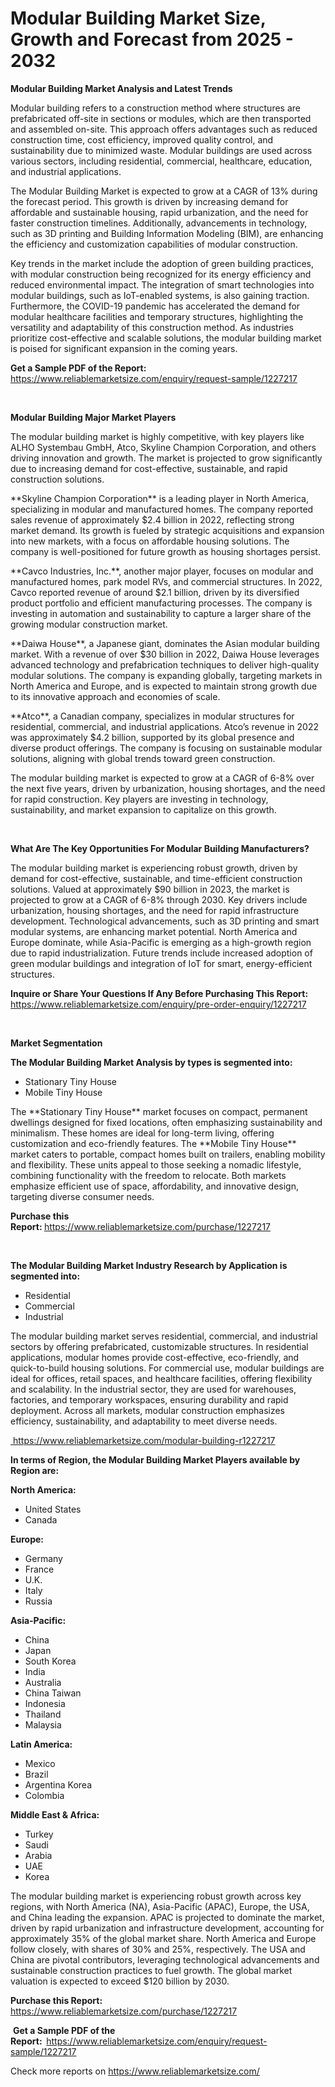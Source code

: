 <p><h1>Modular Building Market Size, Growth and Forecast from 2025 - 2032</h1></p><p><strong>Modular Building Market Analysis and Latest Trends</strong></p>
<p><p>Modular building refers to a construction method where structures are prefabricated off-site in sections or modules, which are then transported and assembled on-site. This approach offers advantages such as reduced construction time, cost efficiency, improved quality control, and sustainability due to minimized waste. Modular buildings are used across various sectors, including residential, commercial, healthcare, education, and industrial applications.</p><p>The Modular Building Market is expected to grow at a CAGR of 13% during the forecast period. This growth is driven by increasing demand for affordable and sustainable housing, rapid urbanization, and the need for faster construction timelines. Additionally, advancements in technology, such as 3D printing and Building Information Modeling (BIM), are enhancing the efficiency and customization capabilities of modular construction.</p><p>Key trends in the market include the adoption of green building practices, with modular construction being recognized for its energy efficiency and reduced environmental impact. The integration of smart technologies into modular buildings, such as IoT-enabled systems, is also gaining traction. Furthermore, the COVID-19 pandemic has accelerated the demand for modular healthcare facilities and temporary structures, highlighting the versatility and adaptability of this construction method. As industries prioritize cost-effective and scalable solutions, the modular building market is poised for significant expansion in the coming years.</p></p>
<p><strong>Get a Sample PDF of the Report:&nbsp;</strong> <a href="https://www.reliablemarketsize.com/enquiry/request-sample/1227217?utm_campaign=2274&utm_medium=2&utm_source=Github&utm_content=ia&utm_term=27012025&utm_id=modular-building">https://www.reliablemarketsize.com/enquiry/request-sample/1227217</a></p>
<p>&nbsp;</p>
<p><strong>Modular Building Major Market Players</strong></p>
<p><p>The modular building market is highly competitive, with key players like ALHO Systembau GmbH, Atco, Skyline Champion Corporation, and others driving innovation and growth. The market is projected to grow significantly due to increasing demand for cost-effective, sustainable, and rapid construction solutions.</p><p>**Skyline Champion Corporation** is a leading player in North America, specializing in modular and manufactured homes. The company reported sales revenue of approximately $2.4 billion in 2022, reflecting strong market demand. Its growth is fueled by strategic acquisitions and expansion into new markets, with a focus on affordable housing solutions. The company is well-positioned for future growth as housing shortages persist.</p><p>**Cavco Industries, Inc.**, another major player, focuses on modular and manufactured homes, park model RVs, and commercial structures. In 2022, Cavco reported revenue of around $2.1 billion, driven by its diversified product portfolio and efficient manufacturing processes. The company is investing in automation and sustainability to capture a larger share of the growing modular construction market.</p><p>**Daiwa House**, a Japanese giant, dominates the Asian modular building market. With a revenue of over $30 billion in 2022, Daiwa House leverages advanced technology and prefabrication techniques to deliver high-quality modular solutions. The company is expanding globally, targeting markets in North America and Europe, and is expected to maintain strong growth due to its innovative approach and economies of scale.</p><p>**Atco**, a Canadian company, specializes in modular structures for residential, commercial, and industrial applications. Atco’s revenue in 2022 was approximately $4.2 billion, supported by its global presence and diverse product offerings. The company is focusing on sustainable modular solutions, aligning with global trends toward green construction.</p><p>The modular building market is expected to grow at a CAGR of 6-8% over the next five years, driven by urbanization, housing shortages, and the need for rapid construction. Key players are investing in technology, sustainability, and market expansion to capitalize on this growth.</p></p>
<p>&nbsp;</p>
<p><strong>What Are The Key Opportunities For Modular Building Manufacturers?</strong></p>
<p><p>The modular building market is experiencing robust growth, driven by demand for cost-effective, sustainable, and time-efficient construction solutions. Valued at approximately $90 billion in 2023, the market is projected to grow at a CAGR of 6-8% through 2030. Key drivers include urbanization, housing shortages, and the need for rapid infrastructure development. Technological advancements, such as 3D printing and smart modular systems, are enhancing market potential. North America and Europe dominate, while Asia-Pacific is emerging as a high-growth region due to rapid industrialization. Future trends include increased adoption of green modular buildings and integration of IoT for smart, energy-efficient structures.</p></p>
<p><strong>Inquire or Share Your Questions If Any Before Purchasing This Report:</strong> <a href="https://www.reliablemarketsize.com/enquiry/pre-order-enquiry/1227217?utm_campaign=2274&utm_medium=2&utm_source=Github&utm_content=ia&utm_term=27012025&utm_id=modular-building">https://www.reliablemarketsize.com/enquiry/pre-order-enquiry/1227217</a></p>
<p>&nbsp;</p>
<p><strong>Market Segmentation</strong></p>
<p><strong>The Modular Building Market Analysis by types is segmented into:</strong></p>
<p><ul><li>Stationary Tiny House</li><li>Mobile Tiny House</li></ul></p>
<p><p>The **Stationary Tiny House** market focuses on compact, permanent dwellings designed for fixed locations, often emphasizing sustainability and minimalism. These homes are ideal for long-term living, offering customization and eco-friendly features. The **Mobile Tiny House** market caters to portable, compact homes built on trailers, enabling mobility and flexibility. These units appeal to those seeking a nomadic lifestyle, combining functionality with the freedom to relocate. Both markets emphasize efficient use of space, affordability, and innovative design, targeting diverse consumer needs.</p></p>
<p><strong>Purchase this Report:&nbsp;</strong><a href="https://www.reliablemarketsize.com/purchase/1227217?utm_campaign=2274&utm_medium=2&utm_source=Github&utm_content=ia&utm_term=27012025&utm_id=modular-building">https://www.reliablemarketsize.com/purchase/1227217</a></p>
<p>&nbsp;</p>
<p><strong>The Modular Building Market Industry Research by Application is segmented into:</strong></p>
<p><ul><li>Residential</li><li>Commercial</li><li>Industrial</li></ul></p>
<p><p>The modular building market serves residential, commercial, and industrial sectors by offering prefabricated, customizable structures. In residential applications, modular homes provide cost-effective, eco-friendly, and quick-to-build housing solutions. For commercial use, modular buildings are ideal for offices, retail spaces, and healthcare facilities, offering flexibility and scalability. In the industrial sector, they are used for warehouses, factories, and temporary workspaces, ensuring durability and rapid deployment. Across all markets, modular construction emphasizes efficiency, sustainability, and adaptability to meet diverse needs.</p></p>
<p><a href="https://www.reliablemarketsize.com/modular-building-r1227217?utm_campaign=2274&utm_medium=2&utm_source=Github&utm_content=ia&utm_term=27012025&utm_id=modular-building">&nbsp;https://www.reliablemarketsize.com/modular-building-r1227217</a></p>
<p><strong>In terms of Region, the Modular Building Market Players available by Region are:</strong></p>
<p>
    <p> <strong> North America: </strong>
        <ul>
            <li>United States</li>
            <li>Canada</li>
        </ul>
        </p> 
    <p> <strong> Europe: </strong>
        <ul>
            <li>Germany</li>
            <li>France</li>
            <li>U.K.</li>
            <li>Italy</li>
            <li>Russia</li>
        </ul>
        </p> 
    <p> <strong> Asia-Pacific: </strong>
        <ul>
            <li>China</li>
            <li>Japan</li>
            <li>South Korea</li>
            <li>India</li>
            <li>Australia</li>
            <li>China Taiwan</li>
            <li>Indonesia</li>
            <li>Thailand</li>
            <li>Malaysia</li>
        </ul>
        </p> 
    <p> <strong> Latin America: </strong>
        <ul>
            <li>Mexico</li>
            <li>Brazil</li>
            <li>Argentina Korea</li>
            <li>Colombia</li>
        </ul>
        </p> 
    <p> <strong> Middle East & Africa: </strong>
        <ul>
            <li>Turkey</li>
            <li>Saudi</li>
            <li>Arabia</li>
            <li>UAE</li>
            <li>Korea</li>
        </ul>
    </p>
    </p>
<p><p>The modular building market is experiencing robust growth across key regions, with North America (NA), Asia-Pacific (APAC), Europe, the USA, and China leading the expansion. APAC is projected to dominate the market, driven by rapid urbanization and infrastructure development, accounting for approximately 35% of the global market share. North America and Europe follow closely, with shares of 30% and 25%, respectively. The USA and China are pivotal contributors, leveraging technological advancements and sustainable construction practices to fuel growth. The global market valuation is expected to exceed $120 billion by 2030.</p></p>
<p><strong>Purchase this Report: </strong><a href="https://www.reliablemarketsize.com/purchase/1227217?utm_campaign=2274&utm_medium=2&utm_source=Github&utm_content=ia&utm_term=27012025&utm_id=modular-building">https://www.reliablemarketsize.com/purchase/1227217</a></p>
<p>&nbsp;<strong>Get a Sample PDF of the Report:&nbsp;&nbsp;</strong><a href="https://www.reliablemarketsize.com/enquiry/request-sample/1227217?utm_campaign=2274&utm_medium=2&utm_source=Github&utm_content=ia&utm_term=27012025&utm_id=modular-building">https://www.reliablemarketsize.com/enquiry/request-sample/1227217</a></p>
<p><strong></strong></p>
<p>Check more reports on <a href="https://www.reliablemarketsize.com/?utm_campaign=2274&utm_medium=2&utm_source=Github&utm_content=ia&utm_term=27012025&utm_id=modular-building">https://www.reliablemarketsize.com/</a></p>